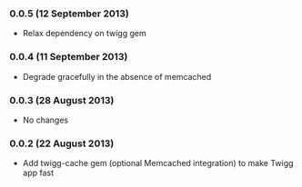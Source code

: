 ### 0.0.5 (12 September 2013)

* Relax dependency on twigg gem

### 0.0.4 (11 September 2013)

* Degrade gracefully in the absence of memcached

### 0.0.3 (28 August 2013)

* No changes

### 0.0.2 (22 August 2013)

* Add twigg-cache gem (optional Memcached integration) to make Twigg app fast
